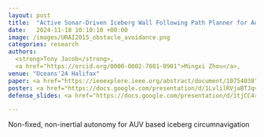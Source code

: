 ```yaml
---
layout: post
title:  "Active Sonar-Driven Iceberg Wall Following Path Planner for Autonomous Underwater Vehicles"
date:   2024-11-18 10:10:10 +00:00
image: /images/URAI2015_obstacle_avoidance.png
categories: research
authors: 
  <strong>Tony Jacob</strong>,
  <a href="https://orcid.org/0000-0002-7081-0901">Mingxi Zhou</a>,
venue: "Oceans'24 Halifax"
paper: <a href="https://ieeexplore.ieee.org/abstract/document/10754038"></a>
poster: <a href="https://docs.google.com/presentation/d/1LvlilRVjaBTJqvym03GupgMD-LbXCYv-/edit#slide=id.g2ef8810c952_0_119"></a>
defense_slides: <a href="https://docs.google.com/presentation/d/1tjCC4rHmewtasiCqatHsxmPGIl4x2zx37ba_vnKElNM/edit#slide=id.p"></a>

---
```

Non-fixed, non-inertial autonomy for AUV based iceberg circumnavigation

